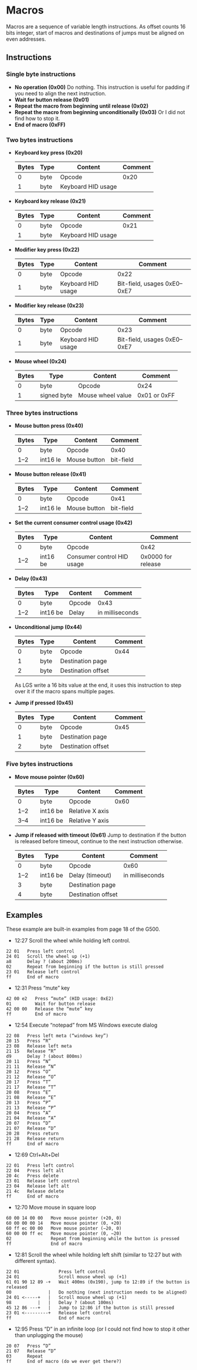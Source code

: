 Macros
======

Macros are a sequence of variable length instructions. As offset counts 16 bits integer, start of macros and destinations of jumps must be aligned on even addresses.

Instructions
------------

### Single byte instructions

 - **No operation (0x00)**
	Do nothing. This instruction is useful for padding if you need to align the next instruction.
 - **Wait for button release (0x01)**
 - **Repeat the macro from beginning until release (0x02)**
 - **Repeat the macro from beginning unconditionally (0x03)**
	Or I did not find how to stop it.
 - **End of macro (0xFF)**


### Two bytes instructions

 - **Keyboard key press (0x20)**

	| Bytes | Type       | Content            | Comment                  |
	| ----- | ---------- | ------------------ | ------------------------ |
	| 0     | byte       | Opcode             | 0x20                     |
	| 1     | byte       | Keyboard HID usage |                          |

 - **Keyboard key release (0x21)**

	| Bytes | Type       | Content            | Comment                  |
	| ----- | ---------- | ------------------ | ------------------------ |
	| 0     | byte       | Opcode             | 0x21                     |
	| 1     | byte       | Keyboard HID usage |                          |

 - **Modifier key press (0x22)**

	| Bytes | Type       | Content            | Comment                  |
	| ----- | ---------- | ------------------ | ------------------------ |
	| 0     | byte       | Opcode             | 0x22                     |
	| 1     | byte       | Keyboard HID usage | Bit-field, usages 0xE0–0xE7 |

 - **Modifier key release (0x23)**

	| Bytes | Type       | Content            | Comment                  |
	| ----- | ---------- | ------------------ | ------------------------ |
	| 0     | byte       | Opcode             | 0x23                     |
	| 1     | byte       | Keyboard HID usage | Bit-field, usages 0xE0–0xE7 |

 - **Mouse wheel (0x24)**

	| Bytes | Type       | Content            | Comment                  |
	| ----- | ---------- | ------------------ | ------------------------ |
	| 0     | byte       | Opcode             | 0x24                     |
	| 1     | signed byte| Mouse wheel value  | 0x01 or 0xFF             |


### Three bytes instructions

 - **Mouse button press (0x40)**

	| Bytes | Type       | Content            | Comment                  |
	| ----- | ---------- | ------------------ | ------------------------ |
	| 0     | byte       | Opcode             | 0x40                     |
	| 1–2   | int16 le   | Mouse button       | bit-field                |

 - **Mouse button release (0x41)**

	| Bytes | Type       | Content            | Comment                  |
	| ----- | ---------- | ------------------ | ------------------------ |
	| 0     | byte       | Opcode             | 0x41                     |
	| 1–2   | int16 le   | Mouse button       | bit-field                |

 - **Set the current consumer control usage (0x42)**

	| Bytes | Type       | Content            | Comment                  |
	| ----- | ---------- | ------------------ | ------------------------ |
	| 0     | byte       | Opcode             | 0x42                     |
	| 1–2   | int16 be   | Consumer control HID usage | 0x0000 for release |

 - **Delay (0x43)**

	| Bytes | Type       | Content            | Comment                  |
	| ----- | ---------- | ------------------ | ------------------------ |
	| 0     | byte       | Opcode             | 0x43                     |
	| 1–2   | int16 be   | Delay              | in milliseconds          |

 - **Unconditional jump (0x44)**

	| Bytes | Type       | Content            | Comment                  |
	| ----- | ---------- | ------------------ | ------------------------ |
	| 0     | byte       | Opcode             | 0x44                     |
	| 1     | byte       | Destination page   |                          |
	| 2     | byte       | Destination offset |                          |

	As LGS write a 16 bits value at the end, it uses this instruction to step over it if the macro spans multiple pages.

 - **Jump if pressed (0x45)**

	| Bytes | Type       | Content            | Comment                  |
	| ----- | ---------- | ------------------ | ------------------------ |
	| 0     | byte       | Opcode             | 0x45                     |
	| 1     | byte       | Destination page   |                          |
	| 2     | byte       | Destination offset |                          |

### Five bytes instructions

 - **Move mouse pointer (0x60)**

	| Bytes | Type       | Content            | Comment                  |
	| ----- | ---------- | ------------------ | ------------------------ |
	| 0     | byte       | Opcode             | 0x60                     |
	| 1–2   | int16 be   | Relative X axis    |                          |
	| 3–4   | int16 be   | Relative Y axis    |                          |

 - **Jump if released with timeout (0x61)**
	Jump to destination if the button is released before timeout, continue to the next instruction otherwise.

	| Bytes | Type       | Content            | Comment                  |
	| ----- | ---------- | ------------------ | ------------------------ |
	| 0     | byte       | Opcode             | 0x60                     |
	| 1–2   | int16 be   | Delay (timeout)    | in milliseconds          |
	| 3     | byte       | Destination page   |                          |
	| 4     | byte       | Destination offset |                          |

Examples
--------

These example are built-in examples from page 18 of the G500.

 - 12:27 Scroll the wheel while holding left control.

```
22 01	Press left control
24 01   Scroll the wheel up (+1)
a8      Delay ? (about 200ms)
02      Repeat from beginning if the button is still pressed
23 01   Release left control
ff      End of macro
```

 - 12:31 Press “mute” key

```
42 00 e2   Press “mute” (HID usage: 0xE2)
01         Wait for button release
42 00 00   Release the “mute” key
ff         End of macro
```

 - 12:54 Execute “notepad” from MS Windows execute dialog

```
22 08   Press left meta (“windows key”)
20 15   Press “R”
23 08   Release left meta
21 15   Release “R”
d9      Delay ? (about 800ms)
20 11   Press “N”
21 11   Release “N”
20 12   Press “O”
21 12   Release “O”
20 17   Press “T”
21 17   Release “T”
20 08   Press “E”
21 08   Release “E”
20 13   Press “P”
21 13   Release “P”
20 04   Press “A”
21 04   Release “A”
20 07   Press “D”
21 07   Release “D”
20 28   Press return
21 28   Release return
ff      End of macro
```

 - 12:69 Ctrl+Alt+Del

```
22 01   Press left control
22 04   Press left alt
20 4c   Press delete
23 01   Release left control
23 04   Release left alt
21 4c   Release delete
ff      End of macro
```

 - 12:70 Move mouse in square loop

```
60 00 14 00 00   Move mouse pointer (+20, 0)
60 00 00 00 14   Move mouse pointer (0, +20)
60 ff ec 00 00   Move mouse pointer (−20, 0)
60 00 00 ff ec   Move mouse pointer (0, −20)
02               Repeat from beginning while the button is pressed
ff               End of macro
```

 - 12:81 Scroll the wheel while holding left shift (similar to 12:27 but with different syntax).

```
22 01               Press left control
24 01               Scroll mouse wheel up (+1)
61 01 90 12 89 -+   Wait 400ms (0x190), jump to 12:89 if the button is released
00              |   Do nothing (next instruction needs to be aligned)
24 01 <-----+   |   Scroll mouse wheel up (+1)
98          |   |   Delay ? (about 100ms)
45 12 86 ---+   |   Jump to 12:86 if the button is still pressed
23 01 <---------+   Release left control
ff                  End of macro
```

 - 12:95 Press “D” in an infinite loop (or I could not find how to stop it other than unplugging the mouse)

```
20 07   Press “D”
21 07   Release “D”
03      Repeat
ff      End of macro (do we ever get there?)
```

